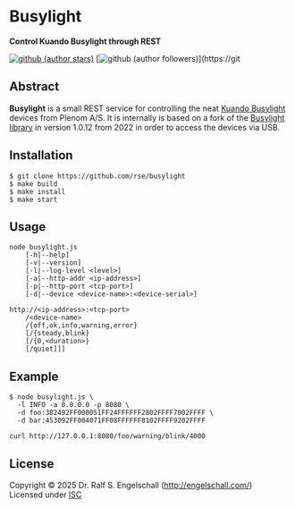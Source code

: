 
Busylight
=========

**Control Kuando Busylight through REST**

[![github (author stars)](https://img.shields.io/github/stars/rse?logo=github&label=author%20stars&color=%233377aa)](https://github.com/rse)
[![github (author followers)](https://img.shields.io/github/followers/rse?label=author%20followers&logo=github&color=%234477aa)](https://git

Abstract
--------

**Busylight** is a small REST service for controlling the neat
[Kuando Busylight](https://busylight.com/) devices from Plenom A/S.
It is internally is based on a fork of the 
[Busylight library](https://github.com/yaddran/busylight) in version 1.0.12 from 2022
in order to access the devices via USB.

Installation
------------

```
$ git clone https://github.com/rse/busylight
$ make build
$ make install 
$ make start
```

Usage
-----

```
node busylight.js
    [-h|--help]
    [-v|--version]
    [-l|--log-level <level>]
    [-a|--http-addr <ip-address>]
    [-p|--http-port <tcp-port>]
    [-d|--device <device-name>:<device-serial>]
```

```
http://<ip-address>:<tcp-port>
    /<device-name>
    /{off,ok,info,warning,error}
    [/{steady,blink}
    [/{0,<duration>}
    [/quiet]]]
```

Example
-------

```
$ node busylight.js \
  -l INFO -a 0.0.0.0 -p 8080 \
  -d foo:382492FF000051FF24FFFFFF2802FFFF7002FFFF \
  -d bar:453092FF004071FF08FFFFFF8102FFFF9202FFFF
```

```
curl http://127.0.0.1:8080/foo/warning/blink/4000
```

License
-------

Copyright &copy; 2025 Dr. Ralf S. Engelschall (http://engelschall.com/)<br/>
Licensed under [ISC](https://spdx.org/licenses/ISC)


